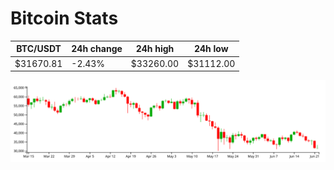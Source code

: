 # Bitcoin Stats

BTC/USDT|24h change|24h high|24h low|
|---|---|---|---|
|$31670.81|-2.43%|$33260.00|$31112.00|

<img src="./chart.svg">
